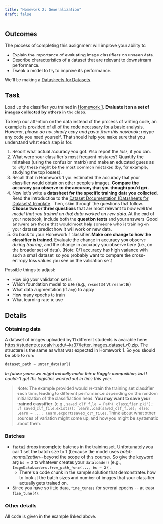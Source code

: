 ```yaml
---
title: "Homework 2: Generalization"
draft: false
---
```


<!-- Next year: more clarity about goals, expectations, standards I'm aiming for, WHY. Also: give some patterns for students to write augmentation code, to mess up clean images. -->

## Outcomes

The process of completing this assignment will improve your ability to:

- Explain the importance of evaluating image classifiers on unseen data. <!-- TODO: could align more with this -->
- Describe characteristics of a dataset that are relevant to downstream performance.
- Tweak a model to try to improve its performance.

<!-- ## Other Notes

- Describe how the concept of *distributions* applies to image data. -->

We'll be making a [Datasheets for Datasets](https://www.microsoft.com/en-us/research/project/datasheets-for-datasets/).

## Task

Load up the classifier you trained in [Homework 1](../../02data/homework/). **Evaluate it on a set of images collected by others** in the class.

To keep our attention on the data instead of the process of writing code, an [example is provided of all of the code necessary for a basic analysis](example-homework-2.html). However, *please do not simply copy and paste from this notebook*; retype any code you need yourself. That should help you make sure that you understand what each step is for.

1. Report what actual accuracy you got. Also report the *loss*, if you can.
2. What were your classifier's most frequent mistakes? Quantify the mistakes (using the confusion matrix) and make an educated guess as to *why* these might be the most common mistakes (by, for example, studying the top losses).
3. Recall that in Homework 1 you estimated the accuracy that your classifier would obtain on other people's images. **Compare the accuracy you observe to the accuracy that you thought you'd get.**
4. Now let's write a **datasheet for the specific training data you collected**. Read the introduction to the [Dataset Documentation (Datasheets for Datasets) template](https://www.microsoft.com/en-us/research/uploads/prod/2022/07/aether-datadoc-082522.pdf). Then, skim through the questions that follow. **Choose two or three questions** that are most relevant to *how well the model that you trained on that data worked on new data*. At the end of your notebook, include both the **question texts** and your answers. Good answers are those that would most help someone who is training on your dataset predict how it will work on new data.
5. Go back to your Homework 1 classifier. **Make one change to how the classifier is trained.** Evaluate the change in accuracy you observe *during training*, and the change in accuracy you observe *here* (i.e., on the broader set of data). (Note: 0/1 accuracy has high variance with such a small dataset, so you probably want to compare the cross-entropy loss values you see on the validation set.)

Possible things to adjust:

- How big your validation set is
- Which foundation model to use (e.g., `resnet34` vs `resnet16`)
- What data augmentation (if any) to apply
- How many epochs to train
- What learning rate to use

## Details

### Obtaining data

A dataset of images uploaded by 11 different students is available here: <https://students.cs.calvin.edu/~ka37/letter_images_dataset_v0.zip>. The structure is the same as what was expected in Homework 1. So you should be able to run:

```python
dataset_path = untar_data(url)

```

*In future years we might actually make this a Kaggle competition, but I couldn't get the logistics worked out in time this year.*

> Note: The example provided would re-train the training set classifier each time, leading 
> to different performance depending on the random initialization of the classifiaction head. 
> **You may want to save your trained classifier**. (e.g., `saved_clf_file = Path('classifier.pkl'); if saved_clf_file.exists(): learn.load(saved_clf_file); else: learn = ...; learn.export(saved_clf_file)`.
> Think about what other sources of variation might come up, and how you might be systematic about them.


### Batches

- `fastai` drops incomplete batches in the training set. Unfortunately you can't set the batch size to 1 (because the model uses *batch normalization*--beyond the scope of this course). So give the keyword arg `bs = 2` to whatever creates your `dataloaders` (e.g., `ImageDataLoaders.from_path_func(..., bs = 2)`).
  - There's a code chunk in the sample solution that demonstrates how to look at the batch sizes and number of images that your classifier actually gets trained on.
- Since you have so little data, `fine_tune()` for several epochs -- at least `fine_tune(4)`.


### Other details

All code is given in the example linked above.
